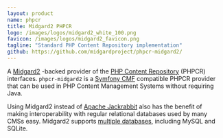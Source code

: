 ```yaml
---
layout: product
name: phpcr
title: Midgard2 PHPCR
logo: /images/logos/midgard2_white_100.png
favicon: /images/logos/midgard2_favicon.png
tagline: "Standard PHP Content Repository implementation"
github: https://github.com/midgardproject/phpcr-midgard2/ 
---
```

A [Midgard2](/midgard2/) -backed provider of the [PHP Content Repository](http://phpcr.github.com/) (PHPCR) interfaces. `phpcr-midgard2` is a [Symfony CMF](http://cmf.symfony.com/) compatible PHPCR provider that can be used in PHP Content Management Systems without requiring Java.

Using Midgard2 instead of [Apache Jackrabbit](http://jackrabbit.apache.org/) also has the benefit of making interoperability with regular relational databases used by many CMSs easy. Midgard2 supports [multiple databases](http://www.gnome-db.org/Providers_status), including MySQL and SQLite.
